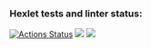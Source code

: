 ### Hexlet tests and linter status:
[![Actions Status](https://github.com/lilialitv/java-project-71/workflows/hexlet-check/badge.svg)](https://github.com/lilialitv/java-project-71/actions)
<a href="https://codeclimate.com/github/lilialitv/java-project-71/maintainability"><img src="https://api.codeclimate.com/v1/badges/387c59250fa7b24b5a68/maintainability" /></a>
<a href="https://codeclimate.com/github/lilialitv/java-project-71/test_coverage"><img src="https://api.codeclimate.com/v1/badges/387c59250fa7b24b5a68/test_coverage" /></a>

